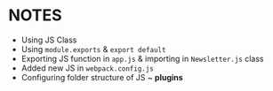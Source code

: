 # NOTES

- Using JS Class
- Using `module.exports` & `export default`
- Exporting JS function in `app.js` & importing in `Newsletter.js` class
- Added new JS in `webpack.config.js`
- Configuring folder structure of JS ~ **plugins**